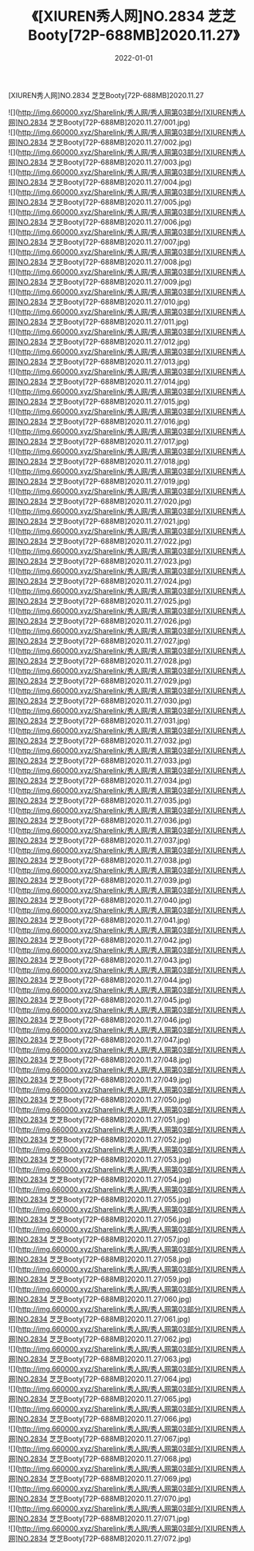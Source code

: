 ﻿---
layout: post
title:  《[XIUREN秀人网]NO.2834 芝芝Booty[72P-688MB]2020.11.27》
date:   2022-01-01
img: http://img.660000.xyz/Sharelink/秀人网/秀人网第03部分/[XIUREN秀人网]NO.2834 芝芝Booty[72P-688MB]2020.11.27/000.jpg
categories: [美女, 清纯, 唯美]
---

[XIUREN秀人网]NO.2834 芝芝Booty[72P-688MB]2020.11.27

 ![](http://img.660000.xyz/Sharelink/秀人网/秀人网第03部分/[XIUREN秀人网]NO.2834 芝芝Booty[72P-688MB]2020.11.27/001.jpg) <br>![](http://img.660000.xyz/Sharelink/秀人网/秀人网第03部分/[XIUREN秀人网]NO.2834 芝芝Booty[72P-688MB]2020.11.27/002.jpg) <br>![](http://img.660000.xyz/Sharelink/秀人网/秀人网第03部分/[XIUREN秀人网]NO.2834 芝芝Booty[72P-688MB]2020.11.27/003.jpg) <br>![](http://img.660000.xyz/Sharelink/秀人网/秀人网第03部分/[XIUREN秀人网]NO.2834 芝芝Booty[72P-688MB]2020.11.27/004.jpg) <br>![](http://img.660000.xyz/Sharelink/秀人网/秀人网第03部分/[XIUREN秀人网]NO.2834 芝芝Booty[72P-688MB]2020.11.27/005.jpg) <br>![](http://img.660000.xyz/Sharelink/秀人网/秀人网第03部分/[XIUREN秀人网]NO.2834 芝芝Booty[72P-688MB]2020.11.27/006.jpg) <br>![](http://img.660000.xyz/Sharelink/秀人网/秀人网第03部分/[XIUREN秀人网]NO.2834 芝芝Booty[72P-688MB]2020.11.27/007.jpg) <br>![](http://img.660000.xyz/Sharelink/秀人网/秀人网第03部分/[XIUREN秀人网]NO.2834 芝芝Booty[72P-688MB]2020.11.27/008.jpg) <br>![](http://img.660000.xyz/Sharelink/秀人网/秀人网第03部分/[XIUREN秀人网]NO.2834 芝芝Booty[72P-688MB]2020.11.27/009.jpg) <br>![](http://img.660000.xyz/Sharelink/秀人网/秀人网第03部分/[XIUREN秀人网]NO.2834 芝芝Booty[72P-688MB]2020.11.27/010.jpg) <br>![](http://img.660000.xyz/Sharelink/秀人网/秀人网第03部分/[XIUREN秀人网]NO.2834 芝芝Booty[72P-688MB]2020.11.27/011.jpg) <br>![](http://img.660000.xyz/Sharelink/秀人网/秀人网第03部分/[XIUREN秀人网]NO.2834 芝芝Booty[72P-688MB]2020.11.27/012.jpg) <br>![](http://img.660000.xyz/Sharelink/秀人网/秀人网第03部分/[XIUREN秀人网]NO.2834 芝芝Booty[72P-688MB]2020.11.27/013.jpg) <br>![](http://img.660000.xyz/Sharelink/秀人网/秀人网第03部分/[XIUREN秀人网]NO.2834 芝芝Booty[72P-688MB]2020.11.27/014.jpg) <br>![](http://img.660000.xyz/Sharelink/秀人网/秀人网第03部分/[XIUREN秀人网]NO.2834 芝芝Booty[72P-688MB]2020.11.27/015.jpg) <br>![](http://img.660000.xyz/Sharelink/秀人网/秀人网第03部分/[XIUREN秀人网]NO.2834 芝芝Booty[72P-688MB]2020.11.27/016.jpg) <br>![](http://img.660000.xyz/Sharelink/秀人网/秀人网第03部分/[XIUREN秀人网]NO.2834 芝芝Booty[72P-688MB]2020.11.27/017.jpg) <br>![](http://img.660000.xyz/Sharelink/秀人网/秀人网第03部分/[XIUREN秀人网]NO.2834 芝芝Booty[72P-688MB]2020.11.27/018.jpg) <br>![](http://img.660000.xyz/Sharelink/秀人网/秀人网第03部分/[XIUREN秀人网]NO.2834 芝芝Booty[72P-688MB]2020.11.27/019.jpg) <br>![](http://img.660000.xyz/Sharelink/秀人网/秀人网第03部分/[XIUREN秀人网]NO.2834 芝芝Booty[72P-688MB]2020.11.27/020.jpg) <br>![](http://img.660000.xyz/Sharelink/秀人网/秀人网第03部分/[XIUREN秀人网]NO.2834 芝芝Booty[72P-688MB]2020.11.27/021.jpg) <br>![](http://img.660000.xyz/Sharelink/秀人网/秀人网第03部分/[XIUREN秀人网]NO.2834 芝芝Booty[72P-688MB]2020.11.27/022.jpg) <br>![](http://img.660000.xyz/Sharelink/秀人网/秀人网第03部分/[XIUREN秀人网]NO.2834 芝芝Booty[72P-688MB]2020.11.27/023.jpg) <br>![](http://img.660000.xyz/Sharelink/秀人网/秀人网第03部分/[XIUREN秀人网]NO.2834 芝芝Booty[72P-688MB]2020.11.27/024.jpg) <br>![](http://img.660000.xyz/Sharelink/秀人网/秀人网第03部分/[XIUREN秀人网]NO.2834 芝芝Booty[72P-688MB]2020.11.27/025.jpg) <br>![](http://img.660000.xyz/Sharelink/秀人网/秀人网第03部分/[XIUREN秀人网]NO.2834 芝芝Booty[72P-688MB]2020.11.27/026.jpg) <br>![](http://img.660000.xyz/Sharelink/秀人网/秀人网第03部分/[XIUREN秀人网]NO.2834 芝芝Booty[72P-688MB]2020.11.27/027.jpg) <br>![](http://img.660000.xyz/Sharelink/秀人网/秀人网第03部分/[XIUREN秀人网]NO.2834 芝芝Booty[72P-688MB]2020.11.27/028.jpg) <br>![](http://img.660000.xyz/Sharelink/秀人网/秀人网第03部分/[XIUREN秀人网]NO.2834 芝芝Booty[72P-688MB]2020.11.27/029.jpg) <br>![](http://img.660000.xyz/Sharelink/秀人网/秀人网第03部分/[XIUREN秀人网]NO.2834 芝芝Booty[72P-688MB]2020.11.27/030.jpg) <br>![](http://img.660000.xyz/Sharelink/秀人网/秀人网第03部分/[XIUREN秀人网]NO.2834 芝芝Booty[72P-688MB]2020.11.27/031.jpg) <br>![](http://img.660000.xyz/Sharelink/秀人网/秀人网第03部分/[XIUREN秀人网]NO.2834 芝芝Booty[72P-688MB]2020.11.27/032.jpg) <br>![](http://img.660000.xyz/Sharelink/秀人网/秀人网第03部分/[XIUREN秀人网]NO.2834 芝芝Booty[72P-688MB]2020.11.27/033.jpg) <br>![](http://img.660000.xyz/Sharelink/秀人网/秀人网第03部分/[XIUREN秀人网]NO.2834 芝芝Booty[72P-688MB]2020.11.27/034.jpg) <br>![](http://img.660000.xyz/Sharelink/秀人网/秀人网第03部分/[XIUREN秀人网]NO.2834 芝芝Booty[72P-688MB]2020.11.27/035.jpg) <br>![](http://img.660000.xyz/Sharelink/秀人网/秀人网第03部分/[XIUREN秀人网]NO.2834 芝芝Booty[72P-688MB]2020.11.27/036.jpg) <br>![](http://img.660000.xyz/Sharelink/秀人网/秀人网第03部分/[XIUREN秀人网]NO.2834 芝芝Booty[72P-688MB]2020.11.27/037.jpg) <br>![](http://img.660000.xyz/Sharelink/秀人网/秀人网第03部分/[XIUREN秀人网]NO.2834 芝芝Booty[72P-688MB]2020.11.27/038.jpg) <br>![](http://img.660000.xyz/Sharelink/秀人网/秀人网第03部分/[XIUREN秀人网]NO.2834 芝芝Booty[72P-688MB]2020.11.27/039.jpg) <br>![](http://img.660000.xyz/Sharelink/秀人网/秀人网第03部分/[XIUREN秀人网]NO.2834 芝芝Booty[72P-688MB]2020.11.27/040.jpg) <br>![](http://img.660000.xyz/Sharelink/秀人网/秀人网第03部分/[XIUREN秀人网]NO.2834 芝芝Booty[72P-688MB]2020.11.27/041.jpg) <br>![](http://img.660000.xyz/Sharelink/秀人网/秀人网第03部分/[XIUREN秀人网]NO.2834 芝芝Booty[72P-688MB]2020.11.27/042.jpg) <br>![](http://img.660000.xyz/Sharelink/秀人网/秀人网第03部分/[XIUREN秀人网]NO.2834 芝芝Booty[72P-688MB]2020.11.27/043.jpg) <br>![](http://img.660000.xyz/Sharelink/秀人网/秀人网第03部分/[XIUREN秀人网]NO.2834 芝芝Booty[72P-688MB]2020.11.27/044.jpg) <br>![](http://img.660000.xyz/Sharelink/秀人网/秀人网第03部分/[XIUREN秀人网]NO.2834 芝芝Booty[72P-688MB]2020.11.27/045.jpg) <br>![](http://img.660000.xyz/Sharelink/秀人网/秀人网第03部分/[XIUREN秀人网]NO.2834 芝芝Booty[72P-688MB]2020.11.27/046.jpg) <br>![](http://img.660000.xyz/Sharelink/秀人网/秀人网第03部分/[XIUREN秀人网]NO.2834 芝芝Booty[72P-688MB]2020.11.27/047.jpg) <br>![](http://img.660000.xyz/Sharelink/秀人网/秀人网第03部分/[XIUREN秀人网]NO.2834 芝芝Booty[72P-688MB]2020.11.27/048.jpg) <br>![](http://img.660000.xyz/Sharelink/秀人网/秀人网第03部分/[XIUREN秀人网]NO.2834 芝芝Booty[72P-688MB]2020.11.27/049.jpg) <br>![](http://img.660000.xyz/Sharelink/秀人网/秀人网第03部分/[XIUREN秀人网]NO.2834 芝芝Booty[72P-688MB]2020.11.27/050.jpg) <br>![](http://img.660000.xyz/Sharelink/秀人网/秀人网第03部分/[XIUREN秀人网]NO.2834 芝芝Booty[72P-688MB]2020.11.27/051.jpg) <br>![](http://img.660000.xyz/Sharelink/秀人网/秀人网第03部分/[XIUREN秀人网]NO.2834 芝芝Booty[72P-688MB]2020.11.27/052.jpg) <br>![](http://img.660000.xyz/Sharelink/秀人网/秀人网第03部分/[XIUREN秀人网]NO.2834 芝芝Booty[72P-688MB]2020.11.27/053.jpg) <br>![](http://img.660000.xyz/Sharelink/秀人网/秀人网第03部分/[XIUREN秀人网]NO.2834 芝芝Booty[72P-688MB]2020.11.27/054.jpg) <br>![](http://img.660000.xyz/Sharelink/秀人网/秀人网第03部分/[XIUREN秀人网]NO.2834 芝芝Booty[72P-688MB]2020.11.27/055.jpg) <br>![](http://img.660000.xyz/Sharelink/秀人网/秀人网第03部分/[XIUREN秀人网]NO.2834 芝芝Booty[72P-688MB]2020.11.27/056.jpg) <br>![](http://img.660000.xyz/Sharelink/秀人网/秀人网第03部分/[XIUREN秀人网]NO.2834 芝芝Booty[72P-688MB]2020.11.27/057.jpg) <br>![](http://img.660000.xyz/Sharelink/秀人网/秀人网第03部分/[XIUREN秀人网]NO.2834 芝芝Booty[72P-688MB]2020.11.27/058.jpg) <br>![](http://img.660000.xyz/Sharelink/秀人网/秀人网第03部分/[XIUREN秀人网]NO.2834 芝芝Booty[72P-688MB]2020.11.27/059.jpg) <br>![](http://img.660000.xyz/Sharelink/秀人网/秀人网第03部分/[XIUREN秀人网]NO.2834 芝芝Booty[72P-688MB]2020.11.27/060.jpg) <br>![](http://img.660000.xyz/Sharelink/秀人网/秀人网第03部分/[XIUREN秀人网]NO.2834 芝芝Booty[72P-688MB]2020.11.27/061.jpg) <br>![](http://img.660000.xyz/Sharelink/秀人网/秀人网第03部分/[XIUREN秀人网]NO.2834 芝芝Booty[72P-688MB]2020.11.27/062.jpg) <br>![](http://img.660000.xyz/Sharelink/秀人网/秀人网第03部分/[XIUREN秀人网]NO.2834 芝芝Booty[72P-688MB]2020.11.27/063.jpg) <br>![](http://img.660000.xyz/Sharelink/秀人网/秀人网第03部分/[XIUREN秀人网]NO.2834 芝芝Booty[72P-688MB]2020.11.27/064.jpg) <br>![](http://img.660000.xyz/Sharelink/秀人网/秀人网第03部分/[XIUREN秀人网]NO.2834 芝芝Booty[72P-688MB]2020.11.27/065.jpg) <br>![](http://img.660000.xyz/Sharelink/秀人网/秀人网第03部分/[XIUREN秀人网]NO.2834 芝芝Booty[72P-688MB]2020.11.27/066.jpg) <br>![](http://img.660000.xyz/Sharelink/秀人网/秀人网第03部分/[XIUREN秀人网]NO.2834 芝芝Booty[72P-688MB]2020.11.27/067.jpg) <br>![](http://img.660000.xyz/Sharelink/秀人网/秀人网第03部分/[XIUREN秀人网]NO.2834 芝芝Booty[72P-688MB]2020.11.27/068.jpg) <br>![](http://img.660000.xyz/Sharelink/秀人网/秀人网第03部分/[XIUREN秀人网]NO.2834 芝芝Booty[72P-688MB]2020.11.27/069.jpg) <br>![](http://img.660000.xyz/Sharelink/秀人网/秀人网第03部分/[XIUREN秀人网]NO.2834 芝芝Booty[72P-688MB]2020.11.27/070.jpg) <br>![](http://img.660000.xyz/Sharelink/秀人网/秀人网第03部分/[XIUREN秀人网]NO.2834 芝芝Booty[72P-688MB]2020.11.27/071.jpg) <br>![](http://img.660000.xyz/Sharelink/秀人网/秀人网第03部分/[XIUREN秀人网]NO.2834 芝芝Booty[72P-688MB]2020.11.27/072.jpg) <br>